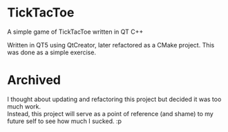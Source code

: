 # TickTacToe

A simple game of TickTacToe written in QT C++

Written in QT5 using QtCreator, later refactored as a CMake project.
This was done as a simple exercise.

# Archived

I thought about updating and refactoring this project but decided it was too much work.  
Instead, this project will serve as a point of reference (and shame) to my future self to see how much I sucked. :p

